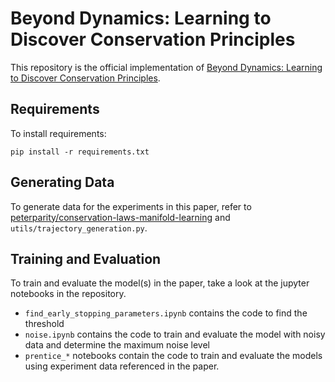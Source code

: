 # Beyond Dynamics: Learning to Discover Conservation Principles

This repository is the official implementation of [Beyond Dynamics: Learning to Discover Conservation Principles]().

## Requirements

To install requirements:

```setup
pip install -r requirements.txt
```

## Generating Data

To generate data for the experiments in this paper, refer to [peterparity/conservation-laws-manifold-learning](https://github.com/peterparity/conservation-laws-manifold-learning) and `utils/trajectory_generation.py`.

## Training and Evaluation

To train and evaluate the model(s) in the paper, take a look at the jupyter notebooks in the repository.

- `find_early_stopping_parameters.ipynb` contains the code to find the threshold
- `noise.ipynb` contains the code to train and evaluate the model with noisy data and determine the maximum noise level
- `prentice_*` notebooks contain the code to train and evaluate the models using experiment data referenced in the paper.
